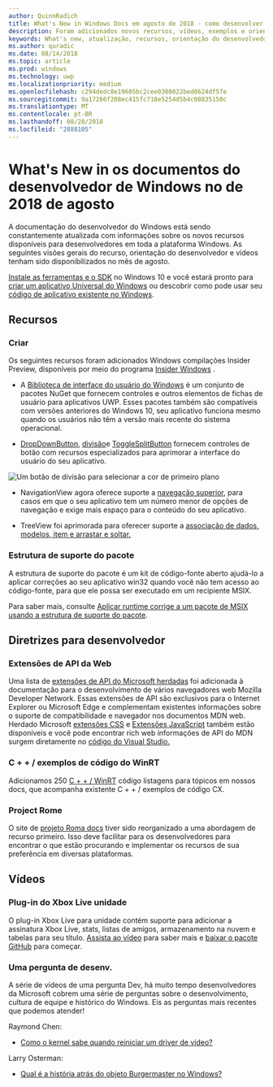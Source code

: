 ```yaml
---
author: QuinnRadich
title: What's New in Windows Docs em agosto de 2018 - como desenvolver aplicativos UWP
description: Foram adicionados novos recursos, vídeos, exemplos e orientação do desenvolvedor para a documentação do desenvolvedor do Windows 10 para agosto de 2018.
keywords: What's new, atualização, recursos, orientação do desenvolvedor, Windows 10, agosto
ms.author: quradic
ms.date: 08/14/2018
ms.topic: article
ms.prod: windows
ms.technology: uwp
ms.localizationpriority: medium
ms.openlocfilehash: c294dedc8e19605bc2cee0308022bed8624df57e
ms.sourcegitcommit: 9a17266f208ec415fc718e5254d5b4c08835150c
ms.translationtype: MT
ms.contentlocale: pt-BR
ms.lasthandoff: 08/28/2018
ms.locfileid: "2888105"
---
```

# <a name="whats-new-in-the-windows-developer-docs-in-august-2018"></a>What's New in os documentos do desenvolvedor de Windows no de 2018 de agosto

A documentação do desenvolvedor do Windows está sendo constantemente atualizada com informações sobre os novos recursos disponíveis para desenvolvedores em toda a plataforma Windows. As seguintes visões gerais do recurso, orientação do desenvolvedor e vídeos tenham sido disponibilizados no mês de agosto.

[Instale as ferramentas e o SDK](http://go.microsoft.com/fwlink/?LinkId=821431) no Windows 10 e você estará pronto para [criar um aplicativo Universal do Windows](../get-started/create-uwp-apps.md) ou descobrir como pode usar seu [código de aplicativo existente no Windows](../porting/index.md).

## <a name="features"></a>Recursos

### <a name="design"></a>Criar

Os seguintes recursos foram adicionados Windows compilações Insider Preview, disponíveis por meio do programa [Insider Windows](https://insider.windows.com/) .

* A [Biblioteca de interface do usuário do Windows](https://aka.ms/winui-docs) é um conjunto de pacotes NuGet que fornecem controles e outros elementos de fichas de usuário para aplicativos UWP. Esses pacotes também são compatíveis com versões anteriores do Windows 10, seu aplicativo funciona mesmo quando os usuários não têm a versão mais recente do sistema operacional.

* [DropDownButton](../design/controls-and-patterns/buttons.md#create-a-drop-down-button), [divisão](../design/controls-and-patterns/buttons.md#create-a-split-button)e [ToggleSplitButton](../design/controls-and-patterns/buttons.md#create-a-toggle-split-button) fornecem controles de botão com recursos especializados para aprimorar a interface do usuário do seu aplicativo.

![Um botão de divisão para selecionar a cor de primeiro plano](../design/controls-and-patterns/images/split-button-rtb.png)

* NavigationView agora oferece suporte a [navegação superior](../design/controls-and-patterns/navigationview.md), para casos em que o seu aplicativo tem um número menor de opções de navegação e exige mais espaço para o conteúdo do seu aplicativo.

* TreeView foi aprimorada para oferecer suporte a [associação de dados, modelos, item e arrastar e soltar.](../design/controls-and-patterns/tree-view.md)

### <a name="package-support-framework"></a>Estrutura de suporte do pacote

A estrutura de suporte do pacote é um kit de código-fonte aberto ajudá-lo a aplicar correções ao seu aplicativo win32 quando você não tem acesso ao código-fonte, para que ele possa ser executado em um recipiente MSIX.

Para saber mais, consulte [Aplicar runtime corrige a um pacote de MSIX usando a estrutura de suporte do pacote](../porting/package-support-framework.md).

## <a name="developer-guidance"></a>Diretrizes para desenvolvedor

### <a name="web-api-extensions"></a>Extensões de API da Web

Uma lista de [extensões de API do Microsoft herdadas](https://developer.mozilla.org/docs/Web/API/Microsoft_API_extensions) foi adicionada à documentação para o desenvolvimento de vários navegadores web Mozilla Developer Network. Essas extensões de API são exclusivos para o Internet Explorer ou Microsoft Edge e complementam existentes informações sobre o suporte de compatibilidade e navegador nos documentos MDN web. Herdado Microsoft [extensões CSS](https://developer.mozilla.org/docs/Web/CSS/Microsoft_Extensions) e [Extensões JavaScript](https://developer.mozilla.org/docs/Web/JavaScript/Microsoft_JavaScript_extensions) também estão disponíveis e você pode encontrar rich web informações de API do MDN surgem diretamente no [código do Visual Studio.](https://code.visualstudio.com/updates/v1_25#_new-css-pseudo-selectors-and-pseudo-elements-from-mdn)

### <a name="cwinrt-code-examples"></a>C + + / exemplos de código do WinRT

Adicionamos 250 [C + + / WinRT](../cpp-and-winrt-apis/index.md) código listagens para tópicos em nossos docs, que acompanha existente C + + / exemplos de código CX.

### <a name="project-rome"></a>Project Rome

O site de [projeto Roma docs](https://docs.microsoft.com/windows/project-rome/) tiver sido reorganizado a uma abordagem de recurso primeiro. Isso deve facilitar para os desenvolvedores para encontrar o que estão procurando e implementar os recursos de sua preferência em diversas plataformas.

## <a name="videos"></a>Vídeos

### <a name="xbox-live-unity-plugin"></a>Plug-in do Xbox Live unidade

O plug-in Xbox Live para unidade contém suporte para adicionar a assinatura Xbox Live, stats, listas de amigos, armazenamento na nuvem e tabelas para seu título. [Assista ao vídeo](https://youtu.be/fVQZ-YgwNpY) para saber mais e [baixar o pacote GitHub](https://aka.ms/UnityPlugin) para começar.

### <a name="one-dev-question"></a>Uma pergunta de desenv.

A série de vídeos de uma pergunta Dev, há muito tempo desenvolvedores da Microsoft cobrem uma série de perguntas sobre o desenvolvimento, cultura de equipe e histórico do Windows. Eis as perguntas mais recentes que podemos atender!

Raymond Chen:

* [Como o kernel sabe quando reiniciar um driver de vídeo?](https://youtu.be/3SNAdyO1l5c)

Larry Osterman:

* [Qual é a história atrás do objeto Burgermaster no Windows?](https://youtu.be/0TDSbyAIvX0)